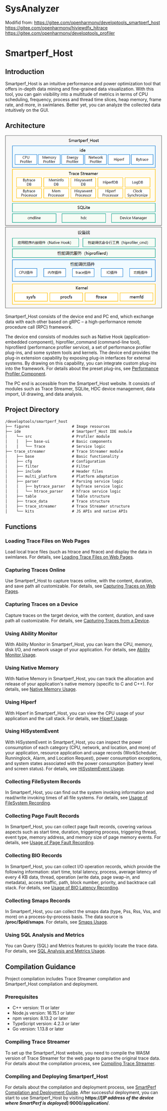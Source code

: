 # SysAnalyzer
Modifid from:
https://gitee.com/openharmony/developtools_smartperf_host
https://gitee.com/openharmony/hiviewdfx_hitrace
https://gitee.com/openharmony/developtools_profiler

# Smartperf_Host
## Introduction
Smartperf_Host is an intuitive performance and power optimization tool that offers in-depth data mining and fine-grained data visualization. With this tool, you can gain visibility into a multitude of metrics in terms of CPU scheduling, frequency, process and thread time slices, heap memory, frame rate, and more, in swimlanes. Better yet, you can analyze the collected data intuitively on the GUI.
## Architecture
![System Architecture](./figures/smartperf_frame.png)

Smartperf_Host consists of the device end and PC end, which exchange data with each other based on gRPC – a high-performance remote procedure call (RPC) framework.

The device end consists of modules such as Native Hook (application-embedded component), hiprofiler_command (command-line tool), hiprofilerd (performance profiler service), a set of performance profiler plug-ins, and some system tools and kernels. The device end provides the plug-in extension capability by exposing plug-in interfaces for external systems. By drawing on this capability, you can integrate custom plug-ins into the framework. For details about the preset plug-ins, see [Performance Profiler Component](https://gitee.com/openharmony/developtools_profiler).

The PC end is accessible from the Smartperf_Host website. It consists of modules such as Trace Streamer, SQLite, HDC device management, data import, UI drawing, and data analysis.  
## Project Directory
```
/developtools/smartperf_host
├── figures                   # Image resources
├── ide                       # Smartperf_Host IDE module
│    └── src                  # Profiler module
│    │   ├── base-ui          # Basic components
│    │   └── Trace            # Service logic
├── trace_streamer            # Trace Streamer module
│    ├── base                 # Basic functionality
│    ├── cfg                  # Configuration
│    ├── filter               # Filter
│    ├── include              # Header files
│    ├── multi_platform       # Platform adaptation
│    ├── parser               # Parsing service logic
│    │   ├── bytrace_parser   # byTrace service logic
│    │   └── htrace_parser    # hTrace service logic
│    ├── table                # Table structure
│    ├── trace_data           # Trace structure
│    ├── trace_streamer       # Trace Streamer structure
│    └── kits                 # JS APIs and native APIs
```
## Functions
### Loading Trace Files on Web Pages
Load local trace files (such as htrace and ftrace) and display the data in swimlanes. For details, see [Loading Trace Files on Web Pages](./ide/src/doc/md/quickstart_systemtrace.md).
### Capturing Traces Online
Use Smartperf_Host to capture traces online, with the content, duration, and save path all customizable. For details, see [Capturing Traces on Web Pages](./ide/src/doc/md/quickstart_web_record.md).
### Capturing Traces on a Device
Capture traces on the target device, with the content, duration, and save path all customizable. For details, see [Capturing Traces from a Device](./ide/src/doc/md/quickstart_device_record.md).
### Using Ability Monitor
With Ability Monitor in Smartperf_Host, you can learn the CPU, memory, disk I/O, and network usage of your application. For details, see [Ability Monitor Usage](./ide/src/doc/md/quickstart_ability_monitor.md).
### Using Native Memory
With Native Memory in Smartperf_Host, you can track the allocation and release of your application's native memory (specific to C and C++). For details, see [Native Memory Usage](./ide/src/doc/md/quickstart_native_memory.md).
### Using Hiperf
With Hiperf in Smartperf_Host, you can view the CPU usage of your application and the call stack. For details, see [Hiperf Usage](./ide/src/doc/md/quickstart_hiperf.md).
### Using HiSystemEvent
With HiSystemEvent in Smartperf_Host, you can inspect the power consumption of each category (CPU, network, and location, and more) of your application, resource application and usage records (WorkScheduler, Runninglock, Alarm, and Location Request), power consumption exceptions, and system states associated with the power consumption (battery level and screen status). For details, see [HiSystemEvent Usage](./ide/src/doc/md/quickstart_hisystemevent.md).
### Collecting FileSystem Records
In Smartperf_Host, you can find out the system invoking information and read/write invoking times of all file systems. For details, see [Usage of FileSystem Recording](./ide/src/doc/md/quickstart_filesystem.md).
### Collecting Page Fault Records
In Smartperf_Host, you can collect page fault records, covering various aspects such as start time, duration, triggering process, triggering thread, event type, memory address, and memory size of page memory events. For details, see [Usage of Page Fault Recording](./ide/src/doc/md/quickstart_page_fault.md).
### Collecting BIO Records
In Smartperf_Host, you can collect I/O operation records, which provide the following information: start time, total latency, process, average latency of every 4 KB data, thread, operation (write data, page swap-in, and metadata), access traffic, path, block number, priority, and backtrace call stack. For details, see [Usage of BIO Latency Recording](./ide/src/doc/md/quickstart_bio.md).
### Collecting Smaps Records
In Smartperf_Host, you can collect the smaps data (type, Pss, Rss, Vss, and more) on a process-by-process basis. The data source is **/proc/$pid/smaps**. For details, see [Smaps Usage](./ide/src/doc/md/quickstart_smaps.md).
### Using SQL Analysis and Metrics
You can Query (SQL) and Metrics features to quickly locate the trace data. For details, see [SQL Analysis and Metrics Usage](./ide/src/doc/md/quickstart_sql_metrics.md).
## Compilation Guidance
Project compilation includes Trace Streamer compilation and Smartperf_Host compilation and deployment.
### Prerequisites
- C++ version: 11 or later
- Node.js version: 16.15.1 or later
- npm version: 8.13.2 or later
- TypeScript version: 4.2.3 or later
- Go version: 1.13.8 or later
### Compiling Trace Streamer
To set up the Smartperf_Host website, you need to compile the WASM version of Trace Streamer for the web page to parse the original trace data. For details about the compilation process, see [Compiling Trace Streamer](./trace_streamer/doc/compile_trace_streamer.md).
### Compiling and Deploying Smartperf_Host
For details about the compilation and deployment process, see [SmartPerf Compilation and Deployment Guide](./ide/README_zh.md). After successful deployment, you can start to use Smartperf_Host by visiting **https://[*IP address of the device where SmartPerf is deployed*]:9000/application/**.
